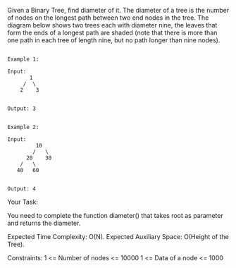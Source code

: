 Given a Binary Tree, find diameter of it.
The diameter of a tree is the number of nodes on the longest path between two end nodes in the tree. The diagram below shows two trees each with diameter nine, the leaves that form the ends of a longest path are shaded (note that there is more than one path in each tree of length nine, but no path longer than nine nodes).

```

Example 1:

Input:
       1
     /  \
    2    3
    
    
Output: 3


Example 2:

Input:
         10
        /   \
      20    30
    /   \ 
   40   60
   
   
Output: 4

```
Your Task:

You need to complete the function diameter() that takes root as parameter and returns the diameter.

Expected Time Complexity: O(N).
Expected Auxiliary Space: O(Height of the Tree).

Constraints:
1 <= Number of nodes <= 10000
1 <= Data of a node <= 1000

 
